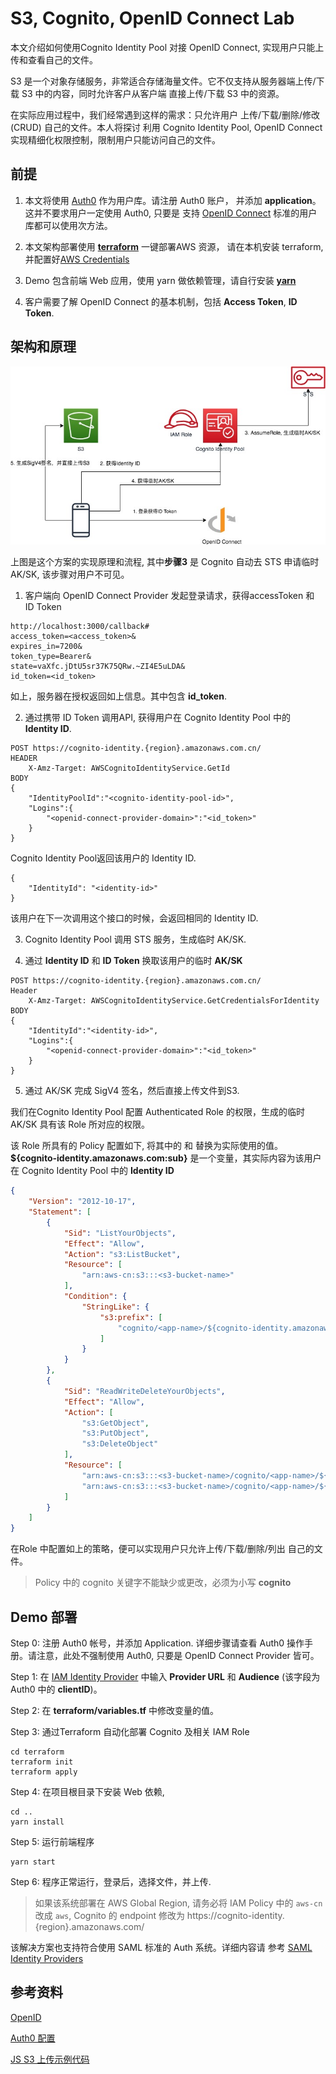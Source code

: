 # S3, Cognito, OpenID Connect Lab

本文介绍如何使用Cognito Identity Pool 对接 OpenID Connect, 实现用户只能上传和查看自己的文件。

S3 是一个对象存储服务，非常适合存储海量文件。它不仅支持从服务器端上传/下载 S3 中的内容，同时允许客户从客户端
直接上传/下载 S3 中的资源。

在实际应用过程中，我们经常遇到这样的需求：只允许用户 上传/下载/删除/修改(CRUD) 自己的文件。本人将探讨
利用 Cognito Identity Pool, OpenID Connect 实现精细化权限控制，限制用户只能访问自己的文件。


## 前提

1. 本文将使用 [Auth0](https://auth0.com) 作为用户库。请注册 Auth0 账户，
并添加 **application**。 这并不要求用户一定使用 Auth0, 只要是
支持 [OpenID Connect](https://openid.net/connect/) 标准的用户库都可以使用次方法。

2. 本文架构部署使用 [**terraform**](https://www.terraform.io/) 一键部署AWS 资源，
请在本机安装 terraform, 并配置好[AWS Credentials](https://docs.aws.amazon.com/cli/latest/userguide/cli-configure-files.html)

3. Demo 包含前端 Web 应用，使用 yarn 做依赖管理，请自行安装 [**yarn**](https://yarnpkg.com/en/)

4. 客户需要了解 OpenID Connect 的基本机制，包括 **Access Token**, **ID Token**.


## 架构和原理

![](doc/s3-cognito.jpg)

上图是这个方案的实现原理和流程, 其中**步骤3** 是 Cognito 自动去 STS 申请临时AK/SK, 该步骤对用户不可见。


1. 客户端向 OpenID Connect Provider 发起登录请求，获得accessToken 和 ID Token

```shell
http://localhost:3000/callback#
access_token=<access_token>&
expires_in=7200& 
token_type=Bearer& 
state=vaXfc.jDtU5sr37K75QRw.~ZI4E5uLDA&
id_token=<id_token>
```

如上，服务器在授权返回如上信息。其中包含 **id_token**.


2. 通过携带 ID Token 调用API, 获得用户在 Cognito Identity Pool 中的 **Identity ID**.

```shell
POST https://cognito-identity.{region}.amazonaws.com.cn/
HEADER
    X-Amz-Target: AWSCognitoIdentityService.GetId
BODY
{
    "IdentityPoolId":"<cognito-identity-pool-id>",
    "Logins":{
        "<openid-connect-provider-domain>":"<id_token>"
    }
}
```
Cognito Identity Pool返回该用户的 Identity ID.
```shell
{
    "IdentityId": "<identity-id>"
}
```

该用户在下一次调用这个接口的时候，会返回相同的 Identity ID.

3. Cognito Identity Pool 调用 STS 服务，生成临时 AK/SK. 

4. 通过 **Identity ID** 和 **ID Token** 换取该用户的临时 **AK/SK**

```shell
POST https://cognito-identity.{region}.amazonaws.com.cn/
Header
    X-Amz-Target: AWSCognitoIdentityService.GetCredentialsForIdentity
BODY
{
    "IdentityId":"<identity-id>",
    "Logins":{
        "<openid-connect-provider-domain>":"<id_token>"
    }
}
```

5. 通过 AK/SK 完成 SigV4 签名，然后直接上传文件到S3.


我们在Cognito Identity Pool 配置 Authenticated Role 的权限，生成的临时AK/SK 具有该 Role 所对应的权限。

该 Role 所具有的 Policy 配置如下, 将其中的 **<s3-bucket-name>** 和 **<app-name>** 替换为实际使用的值。
**${cognito-identity.amazonaws.com:sub}** 是一个变量，其实际内容为该用户在 Cognito Identity Pool 中的 **Identity ID**

```json
{
    "Version": "2012-10-17",
    "Statement": [
        {
            "Sid": "ListYourObjects",
            "Effect": "Allow",
            "Action": "s3:ListBucket",
            "Resource": [
                "arn:aws-cn:s3:::<s3-bucket-name>"
            ],
            "Condition": {
                "StringLike": {
                    "s3:prefix": [
                        "cognito/<app-name>/${cognito-identity.amazonaws.com:sub}"
                    ]
                }
            }
        },
        {
            "Sid": "ReadWriteDeleteYourObjects",
            "Effect": "Allow",
            "Action": [
                "s3:GetObject",
                "s3:PutObject",
                "s3:DeleteObject"
            ],
            "Resource": [
                "arn:aws-cn:s3:::<s3-bucket-name>/cognito/<app-name>/${cognito-identity.amazonaws.com:sub}",
                "arn:aws-cn:s3:::<s3-bucket-name>/cognito/<app-name>/${cognito-identity.amazonaws.com:sub}/*"
            ]
        }
    ]
}
```
在Role 中配置如上的策略，便可以实现用户只允许上传/下载/删除/列出 自己的文件。

> Policy 中的 cognito 关键字不能缺少或更改，必须为小写 **cognito**


## Demo 部署

Step 0: 注册 Auth0 帐号，并添加 Application. 详细步骤请查看 Auth0 操作手册。请注意，此处不强制使用 Auth0, 
只要是 OpenID Connect Provider 皆可。

Step 1: 在 [IAM Identity Provider](https://console.amazonaws.cn/iam/home#/providers) 中输入 **Provider URL**
和 **Audience** (该字段为 Auth0 中的 **clientID**)。

Step 2: 在 **terraform/variables.tf** 中修改变量的值。

Step 3: 通过Terraform 自动化部署 Cognito 及相关 IAM Role 
```shell
cd terraform
terraform init
terraform apply
```

Step 4: 在项目根目录下安装 Web 依赖, 
```shell
cd ..
yarn install
```

Step 5: 运行前端程序 
```
yarn start
```

Step 6: 程序正常运行，登录后，选择文件，并上传.

> 如果该系统部署在 AWS Global Region, 请务必将 IAM Policy 中的 `aws-cn` 改成 `aws`, 
> Cognito 的 endpoint 修改为 https://cognito-identity.{region}.amazonaws.com/


该解决方案也支持符合使用 SAML 标准的 Auth 系统。详细内容请
参考 [SAML Identity Providers](https://docs.aws.amazon.com/cognito/latest/developerguide/saml-identity-provider.html)

## 参考资料

[OpenID](https://docs.aws.amazon.com/cognito/latest/developerguide/open-id.html)

[Auth0 配置](https://auth0.com/docs/integrations/integrating-auth0-amazon-cognito-mobile-apps)

[JS S3 上传示例代码](https://docs.aws.amazon.com/cognito/latest/developerguide/getting-credentials.html#getting-credentials-1.javascript
)
